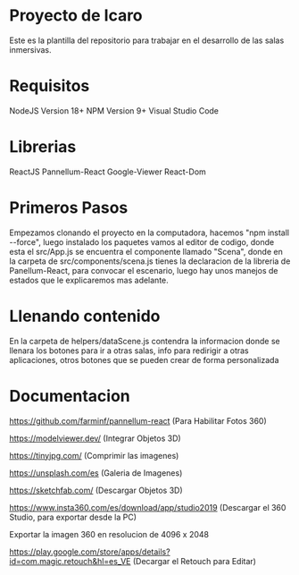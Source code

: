 # Proyecto de Icaro

Este es la plantilla del repositorio para trabajar en el desarrollo de las salas inmersivas.

# Requisitos

NodeJS Version 18+
NPM Version 9+
Visual Studio Code

# Librerias

ReactJS
Pannellum-React
Google-Viewer
React-Dom

# Primeros Pasos

Empezamos clonando el proyecto en la computadora, hacemos "npm install --force", luego instalado los paquetes vamos al editor de codigo, donde esta el src/App.js se encuentra el componente llamado "Scena", donde en la carpeta de src/components/scena.js tienes la declaracion de la libreria de Panellum-React, para convocar el escenario, luego hay unos manejos de estados que le explicaremos mas adelante.

# Llenando contenido

En la carpeta de helpers/dataScene.js contendra la informacion donde se llenara los botones para ir a otras salas, info para redirigir a otras aplicaciones, otros botones que se pueden crear de forma personalizada

# Documentacion

https://github.com/farminf/pannellum-react (Para Habilitar Fotos 360)

https://modelviewer.dev/ (Integrar Objetos 3D)

https://tinyjpg.com/ (Comprimir las imagenes)

https://unsplash.com/es (Galeria de Imagenes)

https://sketchfab.com/ (Descargar Objetos 3D)

https://www.insta360.com/es/download/app/studio2019 (Descargar el 360 Studio, para exportar desde la PC)

Exportar la imagen 360 en resolucion de 4096 x 2048

https://play.google.com/store/apps/details?id=com.magic.retouch&hl=es_VE (Decargar el Retouch para Editar)

